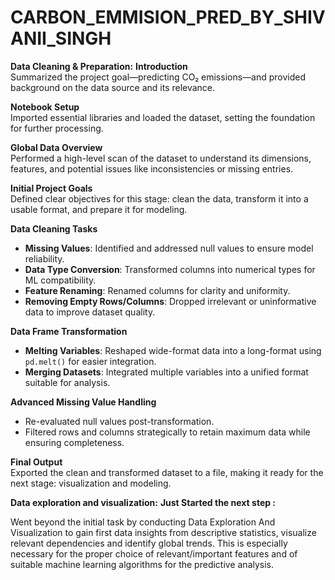 # CARBON_EMMISION_PRED_BY_SHIVANII_SINGH

**Data Cleaning & Preparation:**
**Introduction**  
  Summarized the project goal—predicting CO₂ emissions—and provided background on the data source and its relevance.

 **Notebook Setup**  
   Imported essential libraries and loaded the dataset, setting the foundation for further processing.

**Global Data Overview**  
  Performed a high-level scan of the dataset to understand its dimensions, features, and potential issues like inconsistencies or missing entries.

**Initial Project Goals**  
  Defined clear objectives for this stage: clean the data, transform it into a usable format, and prepare it for modeling.

**Data Cleaning Tasks**  
  - **Missing Values**: Identified and addressed null values to ensure model reliability.  
  - **Data Type Conversion**: Transformed columns into numerical types for ML compatibility.  
  - **Feature Renaming**: Renamed columns for clarity and uniformity.  
  - **Removing Empty Rows/Columns**: Dropped irrelevant or uninformative data to improve dataset quality.

**Data Frame Transformation**  
  - **Melting Variables**: Reshaped wide-format data into a long-format using `pd.melt()` for easier integration.  
  - **Merging Datasets**: Integrated multiple variables into a unified format suitable for analysis.

**Advanced Missing Value Handling**  
  - Re-evaluated null values post-transformation.  
  - Filtered rows and columns strategically to retain maximum data while ensuring completeness.

**Final Output**  
  Exported the clean and transformed dataset to a file, making it ready for the next stage: visualization and modeling.


**Data exploration and visualization:**
**Just Started the next step :**

Went beyond the initial task by conducting Data Exploration And Visualization to gain first data insights from descriptive statistics, visualize relevant dependencies and identify global trends. 
This is especially necessary for the proper choice of relevant/important features and of suitable machine learning algorithms for the predictive analysis.
